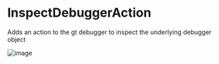 # InspectDebuggerAction
Adds an action to the gt debugger to inspect the underlying debugger object


![image](https://user-images.githubusercontent.com/32486709/50814430-fd856a00-1319-11e9-818a-abf31d7ad85c.png)
